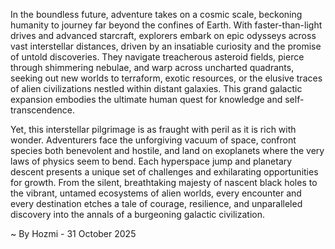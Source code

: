 
In the boundless future, adventure takes on a cosmic scale, beckoning humanity to journey far beyond the confines of Earth. With faster-than-light drives and advanced starcraft, explorers embark on epic odysseys across vast interstellar distances, driven by an insatiable curiosity and the promise of untold discoveries. They navigate treacherous asteroid fields, pierce through shimmering nebulae, and warp across uncharted quadrants, seeking out new worlds to terraform, exotic resources, or the elusive traces of alien civilizations nestled within distant galaxies. This grand galactic expansion embodies the ultimate human quest for knowledge and self-transcendence.

Yet, this interstellar pilgrimage is as fraught with peril as it is rich with wonder. Adventurers face the unforgiving vacuum of space, confront species both benevolent and hostile, and land on exoplanets where the very laws of physics seem to bend. Each hyperspace jump and planetary descent presents a unique set of challenges and exhilarating opportunities for growth. From the silent, breathtaking majesty of nascent black holes to the vibrant, untamed ecosystems of alien worlds, every encounter and every destination etches a tale of courage, resilience, and unparalleled discovery into the annals of a burgeoning galactic civilization.

~ By Hozmi - 31 October 2025
